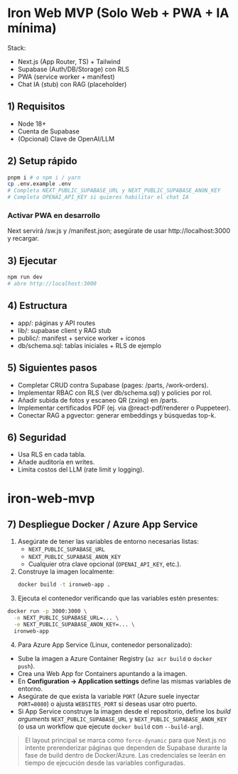 
# Iron Web MVP (Solo Web + PWA + IA mínima)

Stack:
- Next.js (App Router, TS) + Tailwind
- Supabase (Auth/DB/Storage) con RLS
- PWA (service worker + manifest)
- Chat IA (stub) con RAG (placeholder)

## 1) Requisitos
- Node 18+
- Cuenta de Supabase
- (Opcional) Clave de OpenAI/LLM

## 2) Setup rápido
```bash
pnpm i # o npm i / yarn
cp .env.example .env
# Completa NEXT_PUBLIC_SUPABASE_URL y NEXT_PUBLIC_SUPABASE_ANON_KEY
# Completa OPENAI_API_KEY si quieres habilitar el chat IA
```

### Activar PWA en desarrollo
Next servirá /sw.js y /manifest.json; asegúrate de usar http://localhost:3000 y recargar.

## 3) Ejecutar
```bash
npm run dev
# abre http://localhost:3000
```

## 4) Estructura
- app/: páginas y API routes
- lib/: supabase client y RAG stub
- public/: manifest + service worker + iconos
- db/schema.sql: tablas iniciales + RLS de ejemplo

## 5) Siguientes pasos
- Completar CRUD contra Supabase (pages: /parts, /work-orders).
- Implementar RBAC con RLS (ver db/schema.sql) y policies por rol.
- Añadir subida de fotos y escaneo QR (zxing) en /parts.
- Implementar certificados PDF (ej. via @react-pdf/renderer o Puppeteer).
- Conectar RAG a pgvector: generar embeddings y búsquedas top-k.

## 6) Seguridad
- Usa RLS en cada tabla.
- Añade auditoría en writes.
- Limita costos del LLM (rate limit y logging).

# iron-web-mvp

## 7) Despliegue Docker / Azure App Service

1. Asegúrate de tener las variables de entorno necesarias listas:
   - `NEXT_PUBLIC_SUPABASE_URL`
   - `NEXT_PUBLIC_SUPABASE_ANON_KEY`
   - Cualquier otra clave opcional (`OPENAI_API_KEY`, etc.).
2. Construye la imagen localmente:
   ```bash
   docker build -t ironweb-app .
   ```
3. Ejecuta el contenedor verificando que las variables estén presentes:
  ```bash
  docker run -p 3000:3000 \
    -e NEXT_PUBLIC_SUPABASE_URL=... \
    -e NEXT_PUBLIC_SUPABASE_ANON_KEY=... \
    ironweb-app
  ```
4. Para Azure App Service (Linux, contenedor personalizado):
  - Sube la imagen a Azure Container Registry (`az acr build` o `docker push`).
  - Crea una Web App for Containers apuntando a la imagen.
  - En **Configuration → Application settings** define las mismas variables de entorno.
  - Asegúrate de que exista la variable `PORT` (Azure suele inyectar `PORT=8080`) o ajusta `WEBSITES_PORT` si deseas usar otro puerto.
  - Si App Service construye la imagen desde el repositorio, define los *build arguments* `NEXT_PUBLIC_SUPABASE_URL` y `NEXT_PUBLIC_SUPABASE_ANON_KEY` (o usa un workflow que ejecute `docker build` con `--build-arg`).

> El layout principal se marca como `force-dynamic` para que Next.js no intente prerenderizar páginas que dependen de Supabase durante la fase de build dentro de Docker/Azure. Las credenciales se leerán en tiempo de ejecución desde las variables configuradas.
